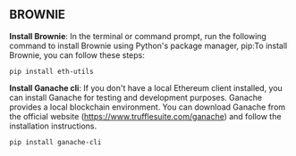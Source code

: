
## BROWNIE 


**Install Brownie**: In the terminal or command prompt, run the following command to install Brownie using Python's package manager, pip:To install Brownie, you can follow these steps:

```
pip install eth-utils
```

**Install Ganache cli**: If you don't have a local Ethereum client installed, you can install Ganache for testing and development purposes. Ganache provides a local blockchain environment. You can download Ganache from the official website (https://www.trufflesuite.com/ganache) and follow the installation instructions.

```
pip install ganache-cli
```

